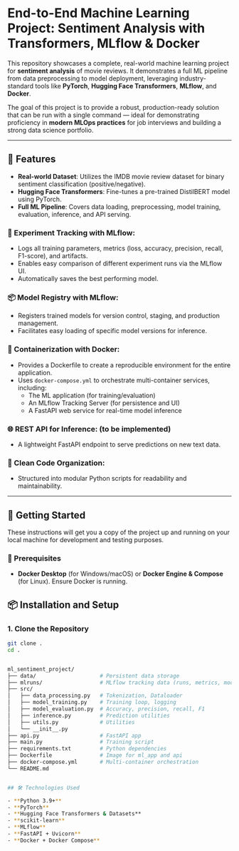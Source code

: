 # End-to-End Machine Learning Project: Sentiment Analysis with Transformers, MLflow & Docker

This repository showcases a complete, real-world machine learning project for **sentiment analysis** of movie reviews. It demonstrates a full ML pipeline from data preprocessing to model deployment, leveraging industry-standard tools like **PyTorch**, **Hugging Face Transformers**, **MLflow**, and **Docker**.

The goal of this project is to provide a robust, production-ready solution that can be run with a single command — ideal for demonstrating proficiency in **modern MLOps practices** for job interviews and building a strong data science portfolio.

---

## 🌟 Features

- **Real-world Dataset**: Utilizes the IMDB movie review dataset for binary sentiment classification (positive/negative).
- **Hugging Face Transformers**: Fine-tunes a pre-trained DistilBERT model using PyTorch.
- **Full ML Pipeline**: Covers data loading, preprocessing, model training, evaluation, inference, and API serving.

### 🧪 Experiment Tracking with MLflow:
- Logs all training parameters, metrics (loss, accuracy, precision, recall, F1-score), and artifacts.
- Enables easy comparison of different experiment runs via the MLflow UI.
- Automatically saves the best performing model.

### 📦 Model Registry with MLflow:
- Registers trained models for version control, staging, and production management.
- Facilitates easy loading of specific model versions for inference.

### 🐳 Containerization with Docker:
- Provides a Dockerfile to create a reproducible environment for the entire application.
- Uses `docker-compose.yml` to orchestrate multi-container services, including:
  - The ML application (for training/evaluation)
  - An MLflow Tracking Server (for persistence and UI)
  - A FastAPI web service for real-time model inference

### 🌐 REST API for Inference: (to be implemented)
- A lightweight FastAPI endpoint to serve predictions on new text data. 

### 🧼 Clean Code Organization:
- Structured into modular Python scripts for readability and maintainability.

---

## 🚀 Getting Started

These instructions will get you a copy of the project up and running on your local machine for development and testing purposes.

### 🔧 Prerequisites

- **Docker Desktop** (for Windows/macOS) or **Docker Engine & Compose** (for Linux). Ensure Docker is running.

## 📦 Installation and Setup

### 1. Clone the Repository

```bash
git clone .
cd .


ml_sentiment_project/
├── data/                    # Persistent data storage
├── mlruns/                  # MLflow tracking data (runs, metrics, models) will be generated 
├── src/
│   ├── data_processing.py   # Tokenization, Dataloader
│   ├── model_training.py    # Training loop, logging
│   ├── model_evaluation.py  # Accuracy, precision, recall, F1
│   ├── inference.py         # Prediction utilities
│   ├── utils.py             # Utilities
│   └── __init__.py
├── api.py                   # FastAPI app
├── main.py                  # Training script
├── requirements.txt         # Python dependencies
├── Dockerfile               # Image for ml_app and api
├── docker-compose.yml       # Multi-container orchestration
└── README.md


## 🛠️ Technologies Used

- **Python 3.9+**
- **PyTorch**
- **Hugging Face Transformers & Datasets**
- **scikit-learn**
- **MLflow**
- **FastAPI + Uvicorn**
- **Docker + Docker Compose**

